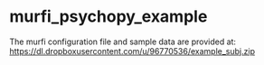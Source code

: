# murfi_psychopy_example


The murfi configuration file and sample data are provided at:
https://dl.dropboxusercontent.com/u/96770536/example_subj.zip
